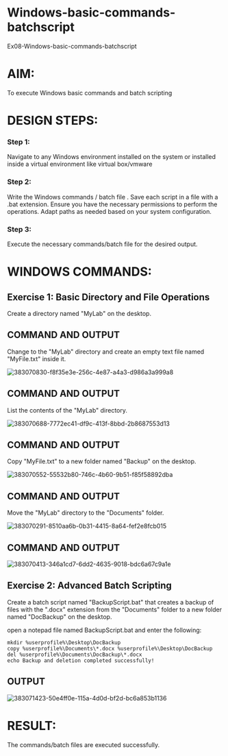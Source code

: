 # Windows-basic-commands-batchscript
Ex08-Windows-basic-commands-batchscript

# AIM:
To execute Windows basic commands and batch scripting

# DESIGN STEPS:

### Step 1:

Navigate to any Windows environment installed on the system or installed inside a virtual environment like virtual box/vmware 

### Step 2:

Write the Windows commands / batch file . Save each script in a file with a .bat extension. Ensure you have the necessary permissions to perform the operations. Adapt paths as needed based on your system configuration.
### Step 3:

Execute the necessary commands/batch file for the desired output. 



# WINDOWS COMMANDS:
## Exercise 1: Basic Directory and File Operations
Create a directory named "MyLab" on the desktop.

## COMMAND AND OUTPUT
Change to the "MyLab" directory and create an empty text file named "MyFile.txt" inside it.

![383070830-f8f35e3e-256c-4e87-a4a3-d986a3a999a8](https://github.com/user-attachments/assets/24873fe5-ad30-4fb2-8bb4-f3a6b616fa96)


## COMMAND AND OUTPUT
List the contents of the "MyLab" directory.

![383070688-7772ec41-df9c-413f-8bbd-2b8687553d13](https://github.com/user-attachments/assets/25d732df-a099-48fe-9ed2-b51758ba6db9)


## COMMAND AND OUTPUT
Copy "MyFile.txt" to a new folder named "Backup" on the desktop.

![383070552-55532b80-746c-4b60-9b51-f85f58892dba](https://github.com/user-attachments/assets/03b93acf-3589-4ac8-8056-f4d5a71bfe0e)


## COMMAND AND OUTPUT
Move the "MyLab" directory to the "Documents" folder.

![383070291-8510aa6b-0b31-4415-8a64-fef2e8fcb015](https://github.com/user-attachments/assets/52708057-68c1-42db-ab0d-a398e6d393be)


## COMMAND AND OUTPUT

![383070413-346a1cd7-6dd2-4635-9018-bdc6a67c9a1e](https://github.com/user-attachments/assets/1ffc3c13-ad6e-4af0-b3a2-273fc9d50259)



## Exercise 2: Advanced Batch Scripting
Create a batch script named "BackupScript.bat" that creates a backup of files with the ".docx" extension from the "Documents" folder to a new folder named "DocBackup" on the desktop.

open a notepad file named BackupScript.bat and enter the following:
```
mkdir %userprofile%\Desktop\DocBackup
copy %userprofile%\Documents\*.docx %userprofile%\Desktop\DocBackup
del %userprofile%\Documents\DocBackup\*.docx
echo Backup and deletion completed successfully!
```

## OUTPUT

![383071423-50e4ff0e-115a-4d0d-bf2d-bc6a853b1136](https://github.com/user-attachments/assets/4f361c50-d79c-44f0-9dd1-51566ed190d1)



# RESULT:
The commands/batch files are executed successfully.

